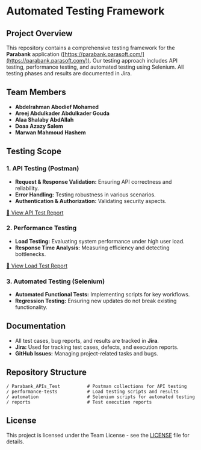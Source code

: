 # Automated Testing Framework

## Project Overview
This repository contains a comprehensive testing framework for the **Parabank** application ([https://parabank.parasoft.com/](https://parabank.parasoft.com/)). Our testing approach includes API testing, performance testing, and automated testing using Selenium. All testing phases and results are documented in Jira.

## Team Members
- **Abdelrahman Abodief Mohamed**  
- **Areej Abdulkader Abdulkader Gouda**  
- **Alaa Shalaby AbdAllah**  
- **Doaa Azazy Salem**  
- **Marwan Mahmoud Hashem**  

## Testing Scope

### 1. API Testing (Postman)
- **Request & Response Validation:** Ensuring API correctness and reliability.
- **Error Handling:** Testing robustness in various scenarios.
- **Authentication & Authorization:** Validating security aspects.

[📄 View API Test Report](https://github.com/Abdelrahman-AA/Automated-Testing-Framework/blob/main/reports/Parabank_APIs_Test_Report.md)

### 2. Performance Testing
- **Load Testing:** Evaluating system performance under high user load.
- **Response Time Analysis:** Measuring efficiency and detecting bottlenecks.
  
[📄 View Load Test Report](https://github.com/Abdelrahman-AA/Automated-Testing-Framework/blob/main/reports/Parabank_Load_Test_Report.md)

### 3. Automated Testing (Selenium)
- **Automated Functional Tests:** Implementing scripts for key workflows.
- **Regression Testing:** Ensuring new updates do not break existing functionality.

## Documentation
- All test cases, bug reports, and results are tracked in **Jira**.
- **Jira:** Used for tracking test cases, defects, and execution reports.
- **GitHub Issues:** Managing project-related tasks and bugs.

## Repository Structure
```
/ Parabank_APIs_Test		  # Postman collections for API testing
/ performance-tests 		  # Load testing scripts and results
/ automation          		  # Selenium scripts for automated testing
/ reports             		  # Test execution reports
```

## License
This project is licensed under the Team License - see the [LICENSE](LICENSE) file for details.
